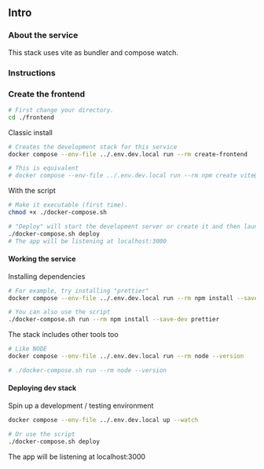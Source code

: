 ## Intro

### About the service

This stack uses vite as bundler and compose watch.

### Instructions


### Create the frontend

```bash
# First change your directory.
cd ./frontend
```

Classic install

```bash
# Creates the development stack for this service
docker compose --env-file ../.env.dev.local run --rm create-frontend

# This is equivalent
# docker compose --env-file ../.env.dev.local run --rm npm create vite@latest . && npm install --include dev --verbose

```

With the script

```bash
# Make it executable (first time).
chmod +x ./docker-compose.sh

# "Deploy" will start the development server or create it and then launch it.
./docker-compose.sh deploy
# The app will be listening at localhost:3000
```

#### Working the service

Installing dependencies

```bash
# For example, try installing "prettier"
docker compose --env-file ../.env.dev.local run --rm npm install --save-dev prettier

# You can also use the script
./docker-compose.sh run --rm npm install --save-dev prettier
```

The stack includes other tools too

```bash
# Like NODE
docker compose --env-file ../.env.dev.local run --rm node --version

# ./docker-compose.sh run --rm node --version
```

#### Deploying dev stack

Spin up a development / testing environment

```bash
docker compose --env-file ../.env.dev.local up --watch

# Or use the script
./docker-compose.sh deploy
```

The app will be listening at localhost:3000